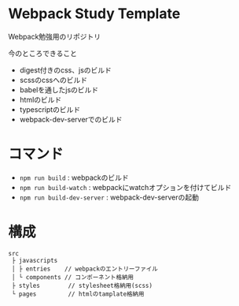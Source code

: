 # Webpack Study Template

Webpack勉強用のリポジトリ

今のところできること

* digest付きのcss、jsのビルド
* scssのcssへのビルド
* babelを通したjsのビルド
* htmlのビルド
* typescriptのビルド
* webpack-dev-serverでのビルド

# コマンド

* `npm run build` : webpackのビルド
* `npm run build-watch` : webpackにwatchオプションを付けてビルド
* `npm run build-dev-server` : webpack-dev-serverの起動

# 構成

```
src
 ├ javascripts
 │ ├ entries    // webpackのエントリーファイル
 │ └ components // コンポーネント格納用
 ├ styles        // stylesheet格納用(scss)
 └ pages         // htmlのtamplate格納用
```
